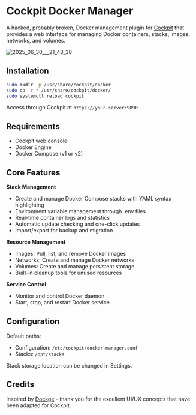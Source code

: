 # Cockpit Docker Manager

A hacked, probably broken, Docker management plugin for [Cockpit](https://cockpit-project.org/) that provides a web interface for managing Docker containers, stacks, images, networks, and volumes.

![2025_06_30___21_48_38](https://github.com/user-attachments/assets/5e85af5b-2b3d-4be1-b419-5c76a2bfe668)

## Installation

```bash
sudo mkdir -p /usr/share/cockpit/docker
sudo cp -r * /usr/share/cockpit/docker/
sudo systemctl reload cockpit
```

Access through Cockpit at `https://your-server:9090`

## Requirements

- Cockpit web console
- Docker Engine
- Docker Compose (v1 or v2)

## Core Features

**Stack Management**
- Create and manage Docker Compose stacks with YAML syntax highlighting
- Environment variable management through .env files
- Real-time container logs and statistics
- Automatic update checking and one-click updates
- Import/export for backup and migration

**Resource Management**
- Images: Pull, list, and remove Docker images
- Networks: Create and manage Docker networks
- Volumes: Create and manage persistent storage
- Built-in cleanup tools for unused resources

**Service Control**
- Monitor and control Docker daemon
- Start, stop, and restart Docker service

## Configuration

Default paths:
- Configuration: `/etc/cockpit/docker-manager.conf`
- Stacks: `/opt/stacks`

Stack storage location can be changed in Settings.

## Credits

Inspired by [Dockge](https://github.com/louislam/dockge) - thank you for the excellent UI/UX concepts that have been adapted for Cockpit.
